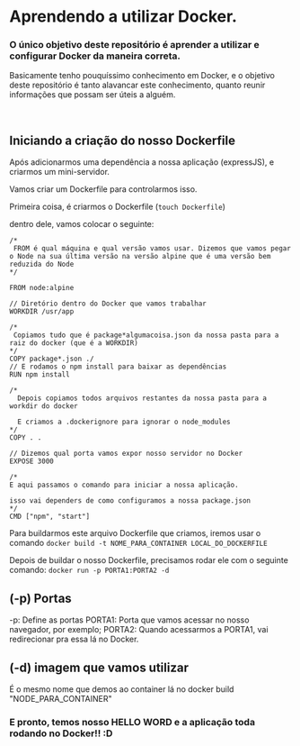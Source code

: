 # Aprendendo a utilizar Docker.
### O único objetivo deste repositório é aprender a utilizar e configurar Docker da maneira correta.
Basicamente tenho pouquíssimo conhecimento em Docker, e o objetivo deste repositório é tanto alavancar este conhecimento, quanto reunir informações que possam ser úteis a alguém.

<br/>

## Iniciando a criação do nosso Dockerfile

Após adicionarmos uma dependência a nossa aplicação (expressJS), e criarmos um mini-servidor.

Vamos criar um Dockerfile para controlarmos isso. 

Primeira coisa, é criarmos o Dockerfile (`touch Dockerfile`)

dentro dele, vamos colocar o seguinte:

``` 
/*
 FROM é qual máquina e qual versão vamos usar. Dizemos que vamos pegar o Node na sua última versão na versão alpine que é uma versão bem reduzida do Node
*/

FROM node:alpine

// Diretório dentro do Docker que vamos trabalhar
WORKDIR /usr/app

/*
 Copiamos tudo que é package*algumacoisa.json da nossa pasta para a raiz do docker (que é a WORKDIR)
*/
COPY package*.json ./
// E rodamos o npm install para baixar as dependências
RUN npm install 

/* 
  Depois copiamos todos arquivos restantes da nossa pasta para a workdir do docker

  E criamos a .dockerignore para ignorar o node_modules
*/
COPY . .

// Dizemos qual porta vamos expor nosso servidor no Docker
EXPOSE 3000

/*
E aqui passamos o comando para iniciar a nossa aplicação.

isso vai dependers de como configuramos a nossa package.json
*/
CMD ["npm", "start"]
```

Para buildarmos este arquivo Dockerfile que criamos, iremos usar o comando `docker build -t NOME_PARA_CONTAINER LOCAL_DO_DOCKERFILE`

Depois de buildar o nosso Dockerfile, precisamos rodar ele com o seguinte comando:
`docker run -p PORTA1:PORTA2 -d`

## (-p) Portas 
-p: Define as portas
PORTA1: Porta que vamos acessar no nosso navegador, por exemplo;
PORTA2: Quando acessarmos a PORTA1, vai redirecionar pra essa lá no Docker.

## (-d) imagem que vamos utilizar 
É o mesmo nome que demos ao container lá no docker build "NODE_PARA_CONTAINER"


### E pronto, temos nosso HELLO WORD e a aplicação toda rodando no Docker!! :D